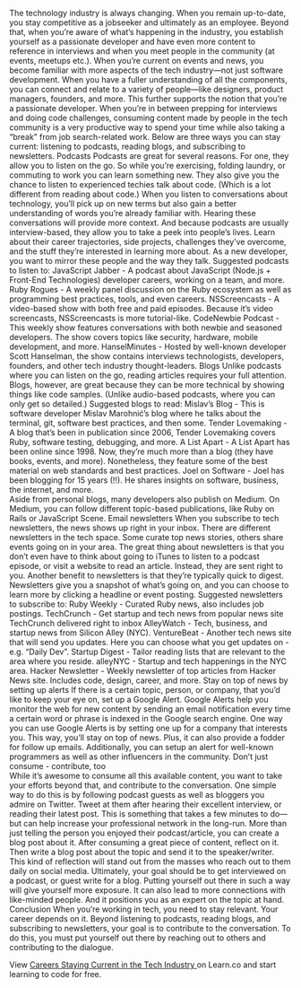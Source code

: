 The technology industry is always changing. When you remain up-to-date, you stay competitive as a jobseeker and ultimately as an employee. Beyond that, when you’re aware of what’s happening in the industry, you establish yourself as a passionate developer and have even more content to reference in interviews and when you meet people in the community (at events, meetups etc.).
When you’re current on events and news, you become familiar with more aspects of the tech industry—not just software development. When you have a fuller understanding of all the components, you can connect and relate to a variety of people—like designers, product managers, founders, and more. This further supports the notion that you’re a passionate developer.
When you’re in between prepping for interviews and doing code challenges, consuming content made by people in the tech community is a very productive way to spend your time while also taking a “break” from job search-related work. 
Below are three ways you can stay current: listening to podcasts, reading blogs, and subscribing to newsletters. 
Podcasts
Podcasts are great for several reasons. For one, they allow you to listen on the go. So while you’re exercising, folding laundry, or commuting to work you can learn something new. They also give you the chance to listen to experienced techies talk about code. (Which is a lot different from reading about code.) When you listen to conversations about technology, you’ll pick up on new terms but also gain a better understanding of words you’re already familiar with. Hearing these conversations will provide more context. 
And because podcasts are usually interview-based, they allow you to take a peek into people’s lives. Learn about their career trajectories, side projects, challenges they’ve overcome, and the stuff they’re interested in learning more about. As a new developer, you want to mirror these people and the way they talk. 
Suggested podcasts to listen to: 
JavaScript Jabber - A podcast about JavaScript (Node.js + Front-End Technologies) developer careers, working on a team, and more.
Ruby Rogues - A weekly panel discussion on the Ruby ecosystem as well as programming best practices, tools, and even careers.
NSScreencasts - A video-based show with both free and paid episodes. Because it’s video screencasts, NSScreencasts is more tutorial-like. 
CodeNewbie Podcast - This weekly show features conversations with both newbie and seasoned developers. The show covers topics like security, hardware, mobile development, and more. 
HanselMinutes - Hosted by well-known developer Scott Hanselman, the show contains interviews technologists, developers, founders, and other tech industry thought-leaders. 
Blogs
Unlike podcasts where you can listen on the go, reading articles requires your full attention. Blogs, however, are great because they can be more technical by showing things like code samples. (Unlike audio-based podcasts, where you can only get so detailed.) 
Suggested blogs to read: 
Mislav’s Blog - This is software developer Mislav Marohnić’s blog where he talks about the terminal, git, software best practices, and then some. 
Tender Lovemaking - A blog that’s been in publication since 2006, Tender Lovemaking covers Ruby, software testing, debugging, and more. 
A List Apart - A List Apart has been online since 1998. Now, they’re much more than a blog (they have books, events, and more). Nonetheless, they feature some of the best material on web standards and best practices.
Joel on Software - Joel has been blogging for 15 years (!!). He shares insights on software, business, the internet, and more.  
Aside from personal blogs, many developers also publish on Medium. On Medium, you can follow different topic-based publications, like Ruby on Rails or JavaScript Scene. 
Email newsletters
When you subscribe to tech newsletters, the news shows up right in your inbox. There are different newsletters in the tech space. Some curate top news stories, others share events going on in your area. 
The great thing about newsletters is that you don’t even have to think about going to iTunes to listen to a podcast episode, or visit a website to read an article. Instead, they are sent right to you. 
Another benefit to newsletters is that they’re typically quick to digest. Newsletters give you a snapshot of what’s going on, and you can choose to learn more by clicking a headline or event posting.
Suggested newsletters to subscribe to: 
Ruby Weekly - Curated Ruby news, also includes job postings. 
TechCrunch - Get startup and tech news from popular news site TechCrunch delivered right to inbox 
AlleyWatch - Tech, business, and startup news from Silicon Alley (NYC). 
VentureBeat - Another tech news site that will send you updates. Here you can choose what you get updates on -  e.g. “Daily Dev”. 
Startup Digest - Tailor reading lists that are relevant to the area where you reside. 
alleyNYC - Startup and tech happenings in the NYC area. 
Hacker Newsletter - Weekly newsletter of top articles from Hacker News site. Includes code, design, career, and more. 
Stay on top of news by setting up alerts
If there is a certain topic, person, or company, that you’d like to keep your eye on, set up a Google Alert. Google Alerts help you monitor the web for new content by sending an email notification every time a certain word or phrase is indexed in the Google search engine. 
One way you can use Google Alerts is by setting one up for a company that interests you. This way, you’ll stay on top of news. Plus, it can also provide a fodder for follow up emails. Additionally, you can setup an alert for well-known programmers as well as other influencers in the community. 
Don’t just consume - contribute, too  
While it’s awesome to consume all this available content, you want to take your efforts beyond that, and contribute to the conversation. 
One simple way to do this is by following podcast guests as well as bloggers you admire on Twitter. Tweet at them after hearing their excellent interview, or reading their latest post. This is something that takes a few minutes to do—but can help increase your professional network in the long-run. 
More than just telling the person you enjoyed their podcast/article, you can create a blog post about it. After consuming a great piece of content, reflect on it. Then write a blog post about the topic and send it to the speaker/writer. This kind of reflection will stand out from the masses who reach out to them daily on social media.
Ultimately, your goal should be to get interviewed on a podcast, or guest write for a blog. Putting yourself out there in such a way will give yourself more exposure. It can also lead to more connections with like-minded people. And it positions you as an expert on the topic at hand. 
Conclusion
When you’re working in tech, you need to stay relevant. Your career depends on it. Beyond listening to podcasts, reading blogs, and subscribing to newsletters, your goal is to contribute to the conversation. To do this, you must put yourself out there by reaching out to others and contributing to the dialogue.
<p class='util--hide'>View <a href='https://learn.co/lessons/careers-staying-current-in-the-tech-industry'>Careers Staying Current in the Tech Industry </a> on Learn.co and start learning to code for free.</p>
